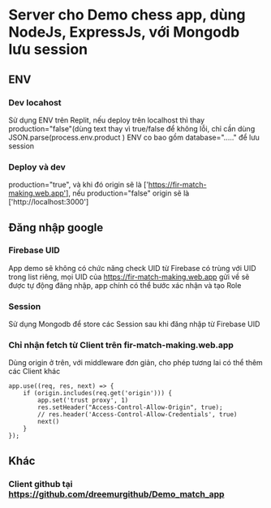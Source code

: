 # Server cho Demo chess app, dùng NodeJs, ExpressJs, với Mongodb lưu session
## ENV
### Dev locahost
Sử dụng ENV trên Replit, nếu deploy trên localhost thì thay production="false"(dùng text thay vì true/false để không lỗi, chỉ cần dùng JSON.parse(process.env.product )
ENV co bao gồm database="....." để lưu session
### Deploy và dev
production="true", và khi đó origin sẽ là ['https://fir-match-making.web.app'], nếu production="false" origin sẽ là ['http://localhost:3000']
## Đăng nhập google
### Firebase UID
App demo sẽ không có chức năng check UID từ Firebase có trùng với UID trong list riêng, mọi UID của https://fir-match-making.web.app gửi về sẽ được tự động đăng nhập, app chính có thể bước xác nhận và tạo Role
### Session
Sử dụng Mongodb để store các Session sau khi đăng nhập từ Firebase UID
### Chỉ nhận fetch từ Client trên fir-match-making.web.app
Dùng origin ở trên, với middleware đơn giản, cho phép tương lai có thể thêm các Client khác
```
app.use((req, res, next) => {
    if (origin.includes(req.get('origin'))) {
        app.set('trust proxy', 1)
        res.setHeader("Access-Control-Allow-Origin", true);
        // res.header('Access-Control-Allow-Credentials', true)
        next()
    }
});
```
## Khác
### Client github tại https://github.com/dreemurgithub/Demo_match_app
